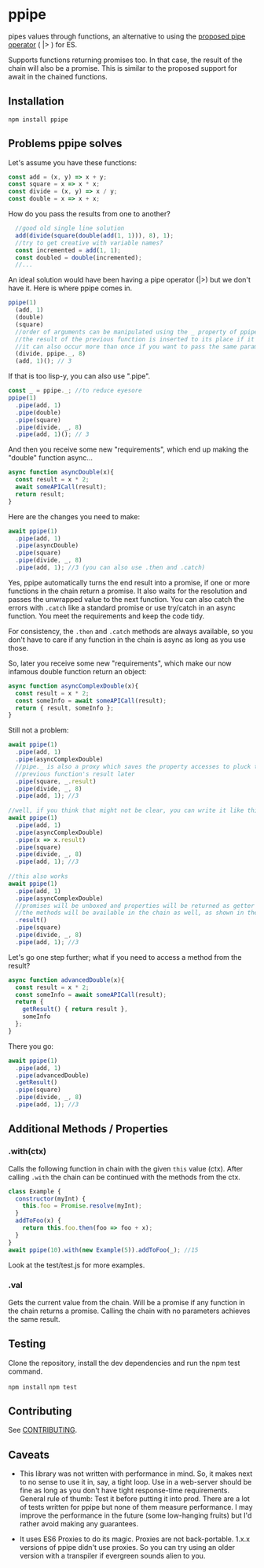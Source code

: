 # ppipe
pipes values through functions, an alternative to using the [proposed pipe operator](https://github.com/mindeavor/es-pipeline-operator) ( |> ) for ES.

Supports functions returning promises too. In that case, the result of the
chain will also be a promise. This is similar to the proposed support for
await in the chained functions.

## Installation

`npm install ppipe`

## Problems ppipe solves

Let's assume you have these functions:

```javascript
const add = (x, y) => x + y;
const square = x => x * x;
const divide = (x, y) => x / y;
const double = x => x + x;
```

How do you pass the results from one to another?

```javascript
  //good old single line solution
  add(divide(square(double(add(1, 1))), 8), 1);
  //try to get creative with variable names?
  const incremented = add(1, 1);
  const doubled = double(incremented);
  //...
```

An ideal solution would have been having a pipe operator (|>) but we don't have it. Here is
where ppipe comes in.

```javascript
ppipe(1)
  (add, 1)
  (double)
  (square)
  //order of arguments can be manipulated using the _ property of ppipe function
  //the result of the previous function is inserted to its place if it exists in the arguments
  //it can also occur more than once if you want to pass the same parameter more than once
  (divide, ppipe._, 8)
  (add, 1)(); // 3
```

If that is too lisp-y, you can also use ".pipe".

```javascript
const _ = ppipe._; //to reduce eyesore
ppipe(1)
  .pipe(add, 1)
  .pipe(double)
  .pipe(square)
  .pipe(divide, _, 8)
  .pipe(add, 1)(); // 3
```

And then you receive some new "requirements", which end up making the "double" function
async...

```javascript
async function asyncDouble(x){
  const result = x * 2;
  await someAPICall(result);
  return result;
}
```

Here are the changes you need to make:

```javascript
await ppipe(1)
  .pipe(add, 1)
  .pipe(asyncDouble)
  .pipe(square)
  .pipe(divide, _, 8)
  .pipe(add, 1); //3 (you can also use .then and .catch)
```

Yes, ppipe automatically turns the end result into a promise, if one or more functions in the 
chain return a promise. It also waits for the resolution and passes the unwrapped value to the 
next function. You can also catch the errors with `.catch` like a standard promise or use
try/catch in an async function. You meet the requirements and keep the code tidy.

For consistency, the `.then` and `.catch` methods are always available, so you don't have to care
if any function in the chain is async as long as you use those.

So, later you receive some new "requirements", which make our now infamous double function 
return an object:

```javascript
async function asyncComplexDouble(x){
  const result = x * 2;
  const someInfo = await someAPICall(result);
  return { result, someInfo };
}
```

Still not a problem:

```javascript
await ppipe(1)
  .pipe(add, 1)
  .pipe(asyncComplexDouble)
  //pipe._ is also a proxy which saves the property accesses to pluck the prop from the
  //previous function's result later
  .pipe(square, _.result)
  .pipe(divide, _, 8)
  .pipe(add, 1); //3
  
//well, if you think that might not be clear, you can write it like this, too
await ppipe(1)
  .pipe(add, 1)
  .pipe(asyncComplexDouble)
  .pipe(x => x.result)
  .pipe(square)
  .pipe(divide, _, 8)
  .pipe(add, 1); //3
  
//this also works
await ppipe(1)
  .pipe(add, 1)
  .pipe(asyncComplexDouble)
  //promises will be unboxed and properties will be returned as getter functions
  //the methods will be available in the chain as well, as shown in the next example
  .result()
  .pipe(square)
  .pipe(divide, _, 8)
  .pipe(add, 1); //3
```

Let's go one step further; what if you need to access a method from the result?

```javascript
async function advancedDouble(x){
  const result = x * 2;
  const someInfo = await someAPICall(result);
  return { 
    getResult() { return result }, 
    someInfo 
  };
}
```

There you go:

```javascript
await ppipe(1)
  .pipe(add, 1)
  .pipe(advancedDouble)
  .getResult()
  .pipe(square)
  .pipe(divide, _, 8)
  .pipe(add, 1); //3
```

## Additional Methods / Properties

### .with(ctx)

Calls the following function in chain with the given `this` value (ctx). After calling `.with`
the chain can be continued with the methods from the ctx.

```javascript
class Example {
  constructor(myInt) {
    this.foo = Promise.resolve(myInt);
  }
  addToFoo(x) {
    return this.foo.then(foo => foo + x);
  }
}
await ppipe(10).with(new Example(5)).addToFoo(_); //15
```

Look at the test/test.js for more examples.

### .val

Gets the current value from the chain. Will be a promise if any function in the chain returns a
promise. Calling the chain with no parameters achieves the same result.

## Testing

Clone the repository, install the dev dependencies and run the npm test command.

`npm install`
`npm test`

## Contributing

See [CONTRIBUTING](https://github.com/egeozcan/ppipe/blob/master/.github/CONTRIBUTING.md).

## Caveats

* This library was not written with performance in mind. So, it makes next to no sense to use
it in, say, a tight loop. Use in a web-server should be fine as long as you don't have tight
response-time requirements. General rule of thumb: Test it before putting it into prod. There
are a lot of tests written for ppipe but none of them measure performance. I may improve the
performance in the future (some low-hanging fruits) but I'd rather avoid making any guarantees.

* It uses ES6 Proxies to do its magic. Proxies are not back-portable. 1.x.x versions of ppipe
didn't use proxies. So you can try using an older version with a transpiler if evergreen sounds
alien to you.

